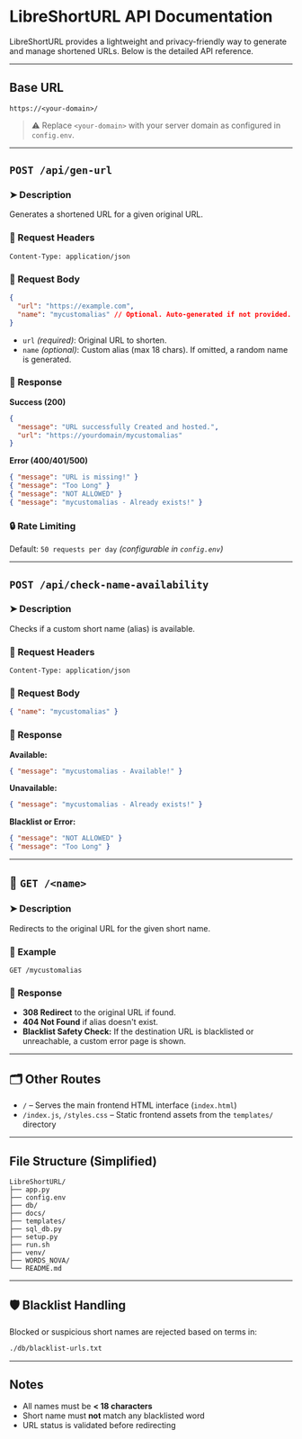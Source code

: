 # LibreShortURL API Documentation

LibreShortURL provides a lightweight and privacy-friendly way to generate and manage shortened URLs. Below is the detailed API reference.

---

## Base URL

```plaintext
https://<your-domain>/
```

> ⚠️ Replace `<your-domain>` with your server domain as configured in `config.env`.

---

## `POST /api/gen-url`

### ➤ Description

Generates a shortened URL for a given original URL.

### 🔸 Request Headers

```http
Content-Type: application/json
```

### 🔸 Request Body

```json
{
  "url": "https://example.com",
  "name": "mycustomalias" // Optional. Auto-generated if not provided.
}
```

- `url` _(required)_: Original URL to shorten.
- `name` _(optional)_: Custom alias (max 18 chars). If omitted, a random name is generated.

### 🔸 Response

**Success (200)**

```json
{
  "message": "URL successfully Created and hosted.",
  "url": "https://yourdomain/mycustomalias"
}
```

**Error (400/401/500)**

```json
{ "message": "URL is missing!" }
{ "message": "Too Long" }
{ "message": "NOT ALLOWED" }
{ "message": "mycustomalias - Already exists!" }
```

### 🔒 Rate Limiting

Default: `50 requests per day` _(configurable in `config.env`)_

---

## `POST /api/check-name-availability`

### ➤ Description

Checks if a custom short name (alias) is available.

### 🔸 Request Headers

```http
Content-Type: application/json
```

### 🔸 Request Body

```json
{ "name": "mycustomalias" }
```

### 🔸 Response

**Available:**

```json
{ "message": "mycustomalias - Available!" }
```

**Unavailable:**

```json
{ "message": "mycustomalias - Already exists!" }
```

**Blacklist or Error:**

```json
{ "message": "NOT ALLOWED" }
{ "message": "Too Long" }
```

---

## 🔗 `GET /<name>`

### ➤ Description

Redirects to the original URL for the given short name.

### 🔸 Example

```http
GET /mycustomalias
```

### 🔸 Response

- **308 Redirect** to the original URL if found.
- **404 Not Found** if alias doesn't exist.
- **Blacklist Safety Check:** If the destination URL is blacklisted or unreachable, a custom error page is shown.

---

## 🗂 Other Routes

- `/` – Serves the main frontend HTML interface (`index.html`)
- `/index.js`, `/styles.css` – Static frontend assets from the `templates/` directory

---

## File Structure (Simplified)

```
LibreShortURL/
├── app.py
├── config.env
├── db/
├── docs/
├── templates/
├── sql_db.py
├── setup.py
├── run.sh
├── venv/
├── WORDS_NOVA/
└── README.md
```

---

## 🛡 Blacklist Handling

Blocked or suspicious short names are rejected based on terms in:

```bash
./db/blacklist-urls.txt
```

---

## Notes

- All names must be **< 18 characters**
- Short name must **not** match any blacklisted word
- URL status is validated before redirecting
